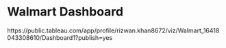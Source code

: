 <h1>Walmart Dashboard</h1><a link>https://public.tableau.com/app/profile/rizwan.khan8672/viz/Walmart_16418043308610/Dashboard1?publish=yes</a>
